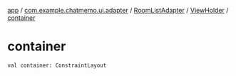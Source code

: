[app](../../../index.md) / [com.example.chatmemo.ui.adapter](../../index.md) / [RoomListAdapter](../index.md) / [ViewHolder](index.md) / [container](./container.md)

# container

`val container: ConstraintLayout`